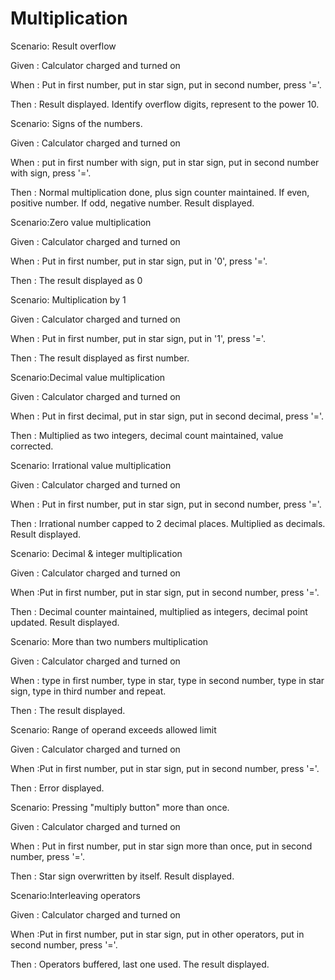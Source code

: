 # Multiplication

Scenario: Result overflow

Given : Calculator charged and turned on

When : Put in first number, put in star sign, put in second number, press '='.

Then : Result displayed. Identify overflow digits, represent to
the power 10.

Scenario: Signs of the numbers.

Given : Calculator charged and turned on

When : put in first number with sign, put in star sign, put in second number
with sign, press '='.

Then : Normal multiplication done, plus sign counter maintained. If even,
positive number. If odd, negative number. Result displayed.

Scenario:Zero value multiplication

Given : Calculator charged and turned on

When : Put in first number, put in star sign, put in '0', press '='.

Then : The result displayed as 0

Scenario: Multiplication by 1

Given : Calculator charged and turned on

When : Put in first number, put in star sign, put in '1', press '='.

Then : The result displayed as first number.

Scenario:Decimal value multiplication

Given : Calculator charged and turned on

When : Put in first decimal, put in star sign, put in second decimal, press '='.

Then : Multiplied as two integers, decimal count maintained, value corrected.

Scenario: Irrational value multiplication

Given : Calculator charged and turned on

When : Put in first number, put in star sign, put in second number, press '='.

Then : Irrational number capped to 2 decimal places. Multiplied as decimals.
Result displayed.

Scenario: Decimal & integer multiplication

Given : Calculator charged and turned on

When :Put in first number, put in star sign, put in second number, press '='.

Then : Decimal counter maintained, multiplied as integers, decimal point updated.
Result displayed.

Scenario: More than two numbers multiplication

Given : Calculator charged and turned on

When : type in first number, type in star, type in second number, type in star sign,
type in third number and repeat.

Then : The result displayed.

Scenario: Range of operand exceeds allowed limit

Given : Calculator charged and turned on

When :Put in first number, put in star sign, put in second number, press '='.

Then : Error displayed.

Scenario: Pressing "multiply button" more than once.

Given : Calculator charged and turned on

When : Put in first number, put in star sign more than once, put in
second number, press '='.

Then : Star sign overwritten by itself. Result displayed.

Scenario:Interleaving operators

Given : Calculator charged and turned on

When :Put in first number, put in star sign, put in other operators,
put in second number, press '='.

Then : Operators buffered, last one used. The result displayed.
